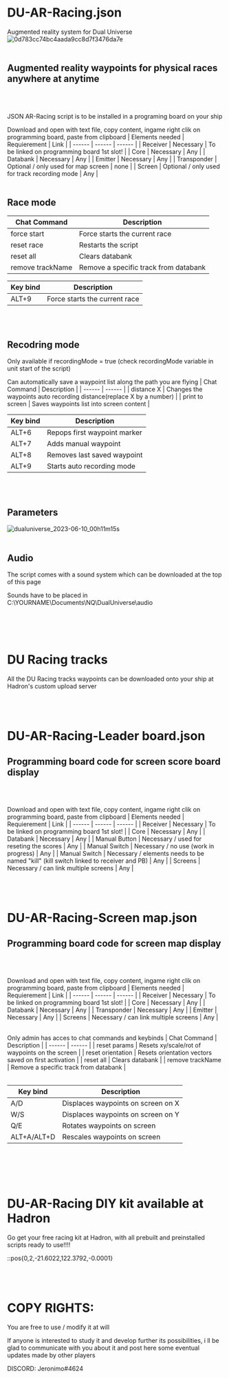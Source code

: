 # DU-AR-Racing.json
Augmented reality system for Dual Universe
![0d783cc74bc4aada9cc8d7f3476da7e](https://github.com/JeronimoDU/DU-AR-Racing-system/assets/75027025/ae2baa7c-b8e3-453a-b2ac-f44ec56d0425)
<br>
<br>

## Augmented reality waypoints for physical races anywhere at anytime
<br>
<br>
  
JSON AR-Racing script is to be installed in a programing board on your ship

Download and open with text file, copy content, ingame right clik on programming board, paste from clipboard
| Elements needed | Requierement | Link |
| ------ | ------ | ------ |
| Receiver | Necessary | To be linked on programming board 1st slot! |
| Core | Necessary | Any |
| Databank | Necessary | Any |
| Emitter | Necessary | Any |
| Transponder | Optional / only used for map screen | none |
| Screen | Optional / only used for track recording mode | Any |
<br>
<br>

## Race mode
| Chat Command | Description |
| ------ | ------ |
| force start | Force starts the current race |
| reset race | Restarts the script |
| reset all | Clears databank |
| remove trackName | Remove a specific track from databank |

| Key bind | Description |
| ------ | ------ |
| ALT+9 | Force starts the current race |
<br>
<br>

## Recodring mode
Only available if recordingMode = true (check recordingMode variable in unit start of the script)

Can automatically save a waypoint list along the path you are flying
| Chat Command | Description |
| ------ | ------ |
| distance X | Changes the waypoints auto recording distance(replace X by a number) |
| print to screen | Saves waypoints list into screen content |

| Key bind | Description |
| ------ | ------ |
| ALT+6 | Repops first waypoint marker |
| ALT+7 | Adds manual waypoint |
| ALT+8 | Removes last saved waypoint |
| ALT+9 | Starts auto recording mode |
<br>
<br>

## Parameters
![dualuniverse_2023-06-10_00h11m15s](https://github.com/JeronimoDU/DU-AR-Racing-system/assets/75027025/57a89026-494f-4d9b-b3c7-5e8217b810b1)
<br>
<br>

## Audio
The script comes with a sound system which can be downloaded at the top of this page

Sounds have to be placed in C:\YOURNAME\Documents\NQ\DualUniverse\audio\
<br>
<br>
<br>
<br>

# DU Racing tracks
All the DU Racing tracks waypoints can be downloaded onto your ship at Hadron's custom upload server
<br>
<br>
<br>
<br>

# DU-AR-Racing-Leader board.json
## Programming board code for screen score board display
<br>
<br>

Download and open with text file, copy content, ingame right clik on programming board, paste from clipboard
| Elements needed | Requierement | Link |
| ------ | ------ | ------ |
| Receiver | Necessary | To be linked on programming board 1st slot! |
| Core | Necessary | Any |
| Databank | Necessary | Any |
| Manual Button | Necessary / used for reseting the scores | Any |
| Manual Switch | Necessary / no use (work in progress) | Any |
| Manual Switch | Necessary / elements needs to be named "kill" (kill switch linked to receiver and PB) | Any |
| Screens | Necessary / can link multiple screens | Any |
<br>
<br>
<br>
<br>

# DU-AR-Racing-Screen map.json
## Programming board code for screen map display
<br>
<br>

Download and open with text file, copy content, ingame right clik on programming board, paste from clipboard
| Elements needed | Requierement | Link |
| ------ | ------ | ------ |
| Receiver | Necessary | To be linked on programming board 1st slot! |
| Core | Necessary | Any |
| Databank | Necessary | Any |
| Transponder | Necessary | Any |
| Emitter | Necessary | Any |
| Screens | Necessary / can link multiple screens | Any |
<br>
<br>

Only admin has acces to chat commands and keybinds
| Chat Command | Description |
| ------ | ------ |
| reset params | Resets xy/scale/rot of waypoints on the screen |
| reset orientation | Resets orientation vectors saved on first activation |
| reset all | Clears databank |
| remove trackName | Remove a specific track from databank |
<br>
<br>

| Key bind | Description |
| ------ | ------ |
| A/D | Displaces waypoints on screen on X |
| W/S | Displaces waypoints on screen on Y |
| Q/E | Rotates waypoints on screen |
| ALT+A/ALT+D | Rescales waypoints on screen |
<br>
<br>
<br>
<br>

# DU-AR-Racing DIY kit available at Hadron

Go get your free racing kit at Hadron, with all prebuilt and preinstalled scripts ready to use!!!!

::pos{0,2,-21.6022,122.3792,-0.0001}
<br>
<br>
<br>
<br>

# COPY RIGHTS:

You are free to use / modify it at will

If anyone is interested to study it and develop further its possibilities, i ll be glad to communicate with you about it and post here some eventual updates made by other players

DISCORD: Jeronimo#4624
